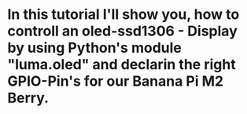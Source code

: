 # In this tutorial I'll show you, how to controll an oled-ssd1306 - Display by using Python's module "luma.oled" and declarin the right GPIO-Pin's for our Banana Pi M2 Berry.
